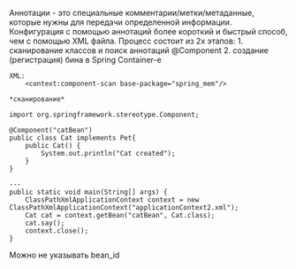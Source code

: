 Аннотации - это специальные комментарии/метки/метаданные, которые нужны для передачи определенной информации.
Конфигурация с помощью аннотаций более короткий и быстрый способ, чем с помощью XML файла.
Процесс состоит из 2х этапов:
	1. сканирование классов и поиск аннотаций @Component
	2. создание (регистрация) бина в Spring Container-e
```
XML: 
	<context:component-scan base-package="spring_mem"/>
```
	*сканирование*

```
import org.springframework.stereotype.Component;  
  
@Component("catBean")  
public class Cat implements Pet{  
    public Cat() {  
        System.out.println("Cat created");  
    }
}

---
public static void main(String[] args) {  
    ClassPathXmlApplicationContext context = new ClassPathXmlApplicationContext("applicationContext2.xml");  
    Cat cat = context.getBean("catBean", Cat.class);  
    cat.say();  
    context.close();  
}
```
Можно не указывать bean_id 